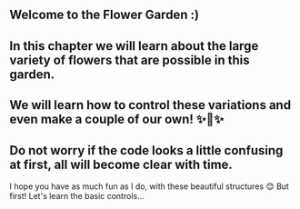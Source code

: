 Welcome to the Flower Garden :)
---
In this chapter we will learn about the large variety of flowers that are possible in this garden.
---
We will learn how to control these variations and even make a couple of our own! ✨🌼✨
---
Do not worry if the code looks a little confusing at first, all will become clear with time.
---
I hope you have as much fun as I do, with these beautiful structures 😊 But first! Let's learn the basic controls...
